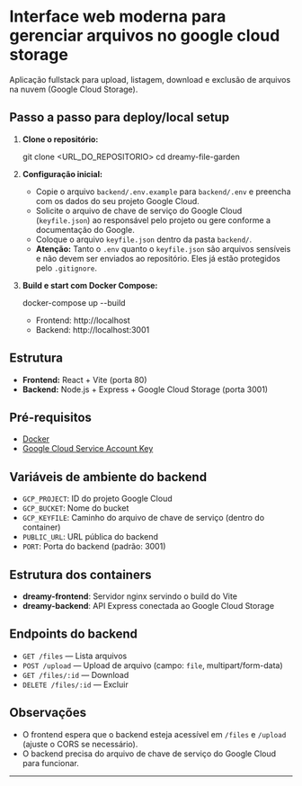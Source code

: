 # Interface web moderna para gerenciar arquivos no google cloud storage 

Aplicação fullstack para upload, listagem, download e exclusão de arquivos na nuvem (Google Cloud Storage).

## Passo a passo para deploy/local setup

1. **Clone o repositório:**

   git clone <URL_DO_REPOSITORIO>
   cd dreamy-file-garden
   

2. **Configuração inicial:**
   - Copie o arquivo `backend/.env.example` para `backend/.env` e preencha com os dados do seu projeto Google Cloud.
   - Solicite o arquivo de chave de serviço do Google Cloud (`keyfile.json`) ao responsável pelo projeto ou gere conforme a documentação do Google.
   - Coloque o arquivo `keyfile.json` dentro da pasta `backend/`.
   - **Atenção:** Tanto o `.env` quanto o `keyfile.json` são arquivos sensíveis e não devem ser enviados ao repositório. Eles já estão protegidos pelo `.gitignore`.

3. **Build e start com Docker Compose:**
   
   docker-compose up --build
   
   - Frontend: http://localhost
   - Backend: http://localhost:3001

## Estrutura
- **Frontend:** React + Vite (porta 80)
- **Backend:** Node.js + Express + Google Cloud Storage (porta 3001)

## Pré-requisitos
- [Docker](https://www.docker.com/get-started/)
- [Google Cloud Service Account Key](https://cloud.google.com/iam/docs/creating-managing-service-account-keys)


## Variáveis de ambiente do backend
- `GCP_PROJECT`: ID do projeto Google Cloud
- `GCP_BUCKET`: Nome do bucket
- `GCP_KEYFILE`: Caminho do arquivo de chave de serviço (dentro do container)
- `PUBLIC_URL`: URL pública do backend
- `PORT`: Porta do backend (padrão: 3001)

## Estrutura dos containers
- **dreamy-frontend**: Servidor nginx servindo o build do Vite
- **dreamy-backend**: API Express conectada ao Google Cloud Storage

## Endpoints do backend
- `GET /files` — Lista arquivos
- `POST /upload` — Upload de arquivo (campo: `file`, multipart/form-data)
- `GET /files/:id` — Download
- `DELETE /files/:id` — Excluir

## Observações
- O frontend espera que o backend esteja acessível em `/files` e `/upload` (ajuste o CORS se necessário).
- O backend precisa do arquivo de chave de serviço do Google Cloud para funcionar.

---
